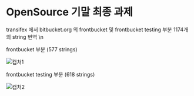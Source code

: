 # OpenSource 기말 최종 과제


transifex 에서 bitbucket.org 의 frontbucket 및 frontbucket testing 부분 1174개의 string 번역
\n


frontbucket 부분 (577 strings)

![캡처1](https://user-images.githubusercontent.com/55792153/102682367-5a7b4180-420c-11eb-8b81-47a5a9512298.PNG)

frontbucket testing 부분 (618 strings)

![캡처2](https://user-images.githubusercontent.com/55792153/102682371-5b13d800-420c-11eb-9136-eccce8185068.PNG)
